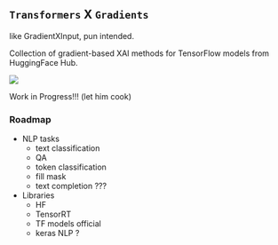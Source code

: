 ## `Transformers` X `Gradients`

like GradientXInput, pun intended.

Collection of gradient-based XAI methods for TensorFlow models from HuggingFace Hub.

![](https://raw.githubusercontent.com/aaarrti/TransformersXGradients/main/example.png)

Work in Progress!!! (let him cook)
### Roadmap
- NLP tasks
  - text classification
  - QA
  - token classification
  - fill mask
  - text completion ???
- Libraries
  - HF
  - TensorRT
  - TF models official
  - keras NLP ?

